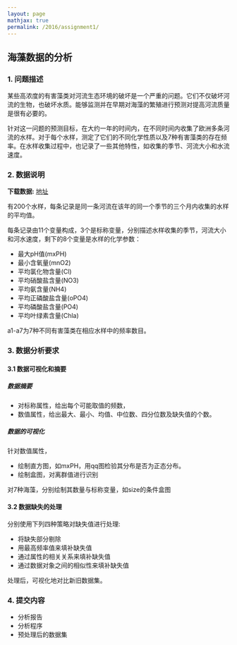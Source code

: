 ```yaml
---
layout: page
mathjax: true
permalink: /2016/assignment1/
---
```


## 海藻数据的分析

### 1. 问题描述

某些高浓度的有害藻类对河流生态环境的破坏是一个严重的问题。它们不仅破坏河流的生物，也破坏水质。能够监测并在早期对海藻的繁殖进行预测对提高河流质量是很有必要的。

针对这一问题的预测目标，在大约一年的时间内，在不同时间内收集了欧洲多条河流的水样。对于每个水样，测定了它们的不同化学性质以及7种有害藻类的存在频率。在水样收集过程中，也记录了一些其他特性，如收集的季节、河流大小和水流速度。


### 2. 数据说明

**下载数据:**
[地址](http://pan.baidu.com/s/1hsIwMBa)

有200个水样，每条记录是同一条河流在该年的同一个季节的三个月内收集的水样的平均值。

每条记录由11个变量构成，3个是标称变量，分别描述水样收集的季节，河流大小和河水速度，剩下的8个变量是水样的化学参数：

* 最大pH值(mxPH)
* 最小含氧量(mnO2)
* 平均氯化物含量(Cl)
* 平均硝酸盐含量(NO3)
* 平均氨含量(NH4)
* 平均正磷酸盐含量(oPO4)
* 平均磷酸盐含量(PO4)
* 平均叶绿素含量(Chla)

a1-a7为7种不同有害藻类在相应水样中的频率数目。

### 3. 数据分析要求

#### 3.1 数据可视化和摘要

##### 数据摘要

- 对标称属性，给出每个可能取值的频数，
- 数值属性，给出最大、最小、均值、中位数、四分位数及缺失值的个数。

##### 数据的可视化

针对数值属性，

- 绘制直方图，如mxPH，用qq图检验其分布是否为正态分布。
- 绘制盒图，对离群值进行识别

对7种海藻，分别绘制其数量与标称变量，如size的条件盒图

#### 3.2 数据缺失的处理

分别使用下列四种策略对缺失值进行处理:

- 将缺失部分剔除
- 用最高频率值来填补缺失值
- 通过属性的相关关系来填补缺失值
- 通过数据对象之间的相似性来填补缺失值

处理后，可视化地对比新旧数据集。

### 4. 提交内容

- 分析报告
- 分析程序
- 预处理后的数据集